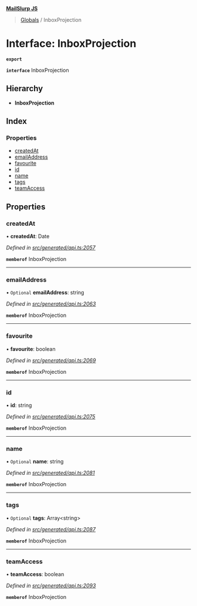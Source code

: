 **[MailSlurp JS](../README.md)**

> [Globals](../README.md) / InboxProjection

# Interface: InboxProjection

**`export`** 

**`interface`** InboxProjection

## Hierarchy

* **InboxProjection**

## Index

### Properties

* [createdAt](inboxprojection.md#createdat)
* [emailAddress](inboxprojection.md#emailaddress)
* [favourite](inboxprojection.md#favourite)
* [id](inboxprojection.md#id)
* [name](inboxprojection.md#name)
* [tags](inboxprojection.md#tags)
* [teamAccess](inboxprojection.md#teamaccess)

## Properties

### createdAt

•  **createdAt**: Date

*Defined in [src/generated/api.ts:2057](https://github.com/mailslurp/mailslurp-client/blob/fb74c9f/src/generated/api.ts#L2057)*

**`memberof`** InboxProjection

___

### emailAddress

• `Optional` **emailAddress**: string

*Defined in [src/generated/api.ts:2063](https://github.com/mailslurp/mailslurp-client/blob/fb74c9f/src/generated/api.ts#L2063)*

**`memberof`** InboxProjection

___

### favourite

•  **favourite**: boolean

*Defined in [src/generated/api.ts:2069](https://github.com/mailslurp/mailslurp-client/blob/fb74c9f/src/generated/api.ts#L2069)*

**`memberof`** InboxProjection

___

### id

•  **id**: string

*Defined in [src/generated/api.ts:2075](https://github.com/mailslurp/mailslurp-client/blob/fb74c9f/src/generated/api.ts#L2075)*

**`memberof`** InboxProjection

___

### name

• `Optional` **name**: string

*Defined in [src/generated/api.ts:2081](https://github.com/mailslurp/mailslurp-client/blob/fb74c9f/src/generated/api.ts#L2081)*

**`memberof`** InboxProjection

___

### tags

• `Optional` **tags**: Array\<string>

*Defined in [src/generated/api.ts:2087](https://github.com/mailslurp/mailslurp-client/blob/fb74c9f/src/generated/api.ts#L2087)*

**`memberof`** InboxProjection

___

### teamAccess

•  **teamAccess**: boolean

*Defined in [src/generated/api.ts:2093](https://github.com/mailslurp/mailslurp-client/blob/fb74c9f/src/generated/api.ts#L2093)*

**`memberof`** InboxProjection
